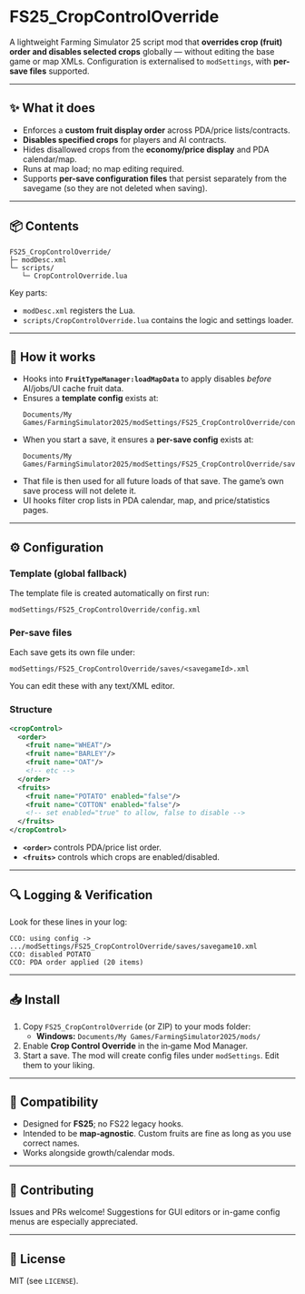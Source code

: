 # FS25_CropControlOverride

A lightweight Farming Simulator 25 script mod that **overrides crop (fruit) order and disables selected crops** globally — without editing the base game or map XMLs. Configuration is externalised to `modSettings`, with **per-save files** supported.

---

## ✨ What it does

- Enforces a **custom fruit display order** across PDA/price lists/contracts.
- **Disables specified crops** for players and AI contracts.
- Hides disallowed crops from the **economy/price display** and PDA calendar/map.
- Runs at map load; no map editing required.
- Supports **per-save configuration files** that persist separately from the savegame (so they are not deleted when saving).

---

## 📦 Contents

```
FS25_CropControlOverride/
├─ modDesc.xml
└─ scripts/
   └─ CropControlOverride.lua
```

Key parts:

- `modDesc.xml` registers the Lua.
- `scripts/CropControlOverride.lua` contains the logic and settings loader.

---

## 🧠 How it works

- Hooks into **`FruitTypeManager:loadMapData`** to apply disables *before* AI/jobs/UI cache fruit data.
- Ensures a **template config** exists at:
  ```
  Documents/My Games/FarmingSimulator2025/modSettings/FS25_CropControlOverride/config.xml
  ```
- When you start a save, it ensures a **per-save config** exists at:
  ```
  Documents/My Games/FarmingSimulator2025/modSettings/FS25_CropControlOverride/saves/<savegameId>.xml
  ```
- That file is then used for all future loads of that save. The game’s own save process will not delete it.
- UI hooks filter crop lists in PDA calendar, map, and price/statistics pages.

---

## ⚙️ Configuration

### Template (global fallback)
The template file is created automatically on first run:
```
modSettings/FS25_CropControlOverride/config.xml
```

### Per-save files
Each save gets its own file under:
```
modSettings/FS25_CropControlOverride/saves/<savegameId>.xml
```

You can edit these with any text/XML editor.

### Structure
```xml
<cropControl>
  <order>
    <fruit name="WHEAT"/>
    <fruit name="BARLEY"/>
    <fruit name="OAT"/>
    <!-- etc -->
  </order>
  <fruits>
    <fruit name="POTATO" enabled="false"/>
    <fruit name="COTTON" enabled="false"/>
    <!-- set enabled="true" to allow, false to disable -->
  </fruits>
</cropControl>
```

- **`<order>`** controls PDA/price list order.
- **`<fruits>`** controls which crops are enabled/disabled.

---

## 🔍 Logging & Verification

Look for these lines in your log:
```
CCO: using config -> .../modSettings/FS25_CropControlOverride/saves/savegame10.xml
CCO: disabled POTATO
CCO: PDA order applied (20 items)
```

---

## 📥 Install

1. Copy `FS25_CropControlOverride` (or ZIP) to your mods folder:
   - **Windows:** `Documents/My Games/FarmingSimulator2025/mods/`
2. Enable **Crop Control Override** in the in‑game Mod Manager.
3. Start a save. The mod will create config files under `modSettings`. Edit them to your liking.

---

## 🧪 Compatibility

- Designed for **FS25**; no FS22 legacy hooks.
- Intended to be **map‑agnostic**. Custom fruits are fine as long as you use correct names.
- Works alongside growth/calendar mods.

---

## 🤝 Contributing

Issues and PRs welcome! Suggestions for GUI editors or in-game config menus are especially appreciated.

---

## 📜 License

MIT (see `LICENSE`).
